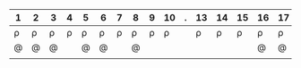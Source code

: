 | 1 | 2 | 3 | 4 | 5 | 6 | 7 | 8 | 9 | 10 | . | 13 | 14 | 15 | 16 | 17 | 18 | 19 | 20 | 21 | 22 | 23 | 24 | 25 | 26 | 27 |
|---|---|---|---|---|---|---|---|---|----|---|----|----|----|----|----|----|----|----|----|----|----|----|----|----|----|
| ρ | ρ | ρ | ρ | ρ | ρ | ρ | ρ | ρ | ρ  |   | ρ  | ρ  | ρ  | ρ  | ρ  | ρ  | ρ  | ρ  | ρ  | ρ  | ρ  | ρ  | ρ  | ρ  | ρ  |
| @ | @ | @ |   | @ | @ |   | @ |   |    |   |    |    |    | @  | @  | @  |    |    | @  | @  | @  |    |    |    |    |
|   |   |   |   |   |   |   |   |   |    |   |    |    |    |    |    |    |    |    |    |    |    |    |    |    |    |

